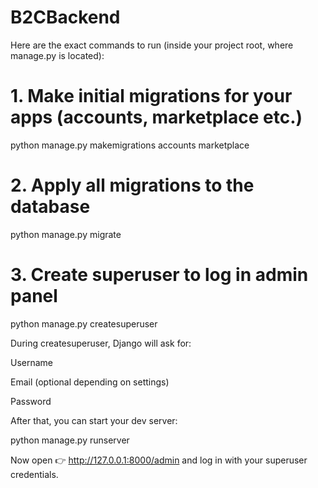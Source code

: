 # B2CBackend

Here are the exact commands to run (inside your project root, where manage.py is located):

# 1. Make initial migrations for your apps (accounts, marketplace etc.)
python manage.py makemigrations accounts marketplace

# 2. Apply all migrations to the database
python manage.py migrate

# 3. Create superuser to log in admin panel
python manage.py createsuperuser


During createsuperuser, Django will ask for:

Username

Email (optional depending on settings)

Password

After that, you can start your dev server:

python manage.py runserver


Now open 👉 http://127.0.0.1:8000/admin
 and log in with your superuser credentials.

